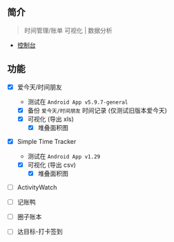 

## 简介

> 时间管理/账单 可视化 | 数据分析

- [控制台](/plugins/DataAnalysisPlugin)



## 功能

- [x] 爱今天/时间朋友
  - 测试在 `Android App v5.9.7-general`
  - [x] 备份 `爱今天/时间朋友` 时间记录 (仅测试旧版本爱今天)
  - [x] 可视化 (导出 xls)
    - [x] 堆叠面积图

- [x] Simple Time Tracker
  - 测试在 `Android App v1.29`
  - [x] 可视化 (导出 csv)
    - [x] 堆叠面积图

- [ ] ActivityWatch

- [ ] 记账鸭

- [ ] 圈子账本

- [ ] 达目标-打卡签到





<!-- Matomo Image Tracker -->
<img referrerpolicy="no-referrer-when-downgrade" src="https://matomo.moeci.com/matomo.php?idsite=2&amp;rec=1&amp;action_name=Plugins.DataAnalysisPlugin-v0.1.2.README" style="border:0" alt="" />
<!-- End Matomo Image Tracker -->




